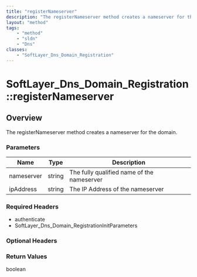 ```yaml
---
title: "registerNameserver"
description: "The registerNameserver method creates a nameserver for the domain."
layout: "method"
tags:
    - "method"
    - "sldn"
    - "Dns"
classes:
    - "SoftLayer_Dns_Domain_Registration"
---
```

# SoftLayer_Dns_Domain_Registration::registerNameserver
## Overview 
The registerNameserver method creates a nameserver for the domain. 

### Parameters 
|Name | Type | Description |
| --- | --- | --- |
|nameserver| string| The fully qualified name of the nameserver|
|ipAddress| string| The IP Address of the nameserver|


### Required Headers
* authenticate
* SoftLayer_Dns_Domain_RegistrationInitParameters

### Optional Headers

### Return Values
boolean
